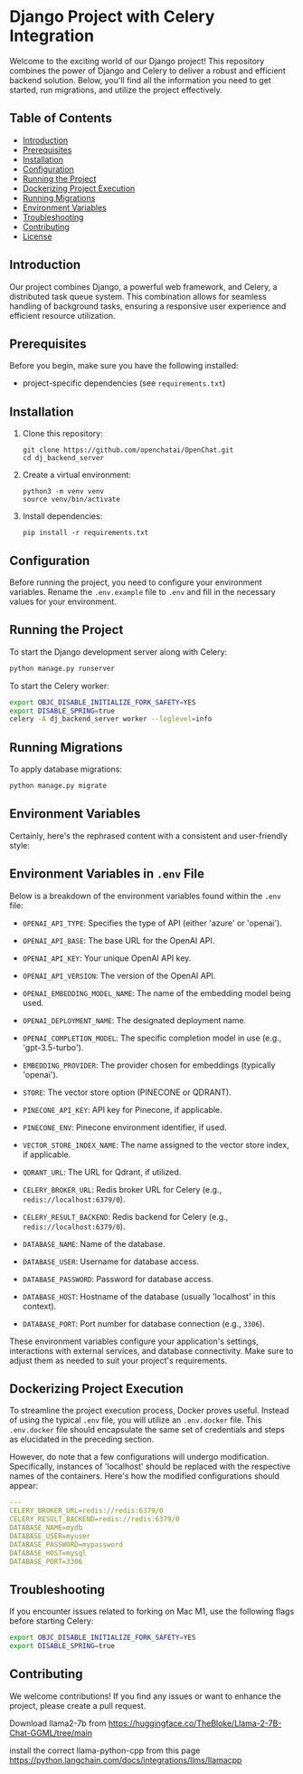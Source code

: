 # Django Project with Celery Integration

Welcome to the exciting world of our Django project! This repository combines the power of Django and Celery to deliver a robust and efficient backend solution. Below, you'll find all the information you need to get started, run migrations, and utilize the project effectively.

## Table of Contents
- [Introduction](#introduction)
- [Prerequisites](#prerequisites)
- [Installation](#installation)
- [Configuration](#configuration)
- [Running the Project](#running-the-project)
- [Dockerizing Project Execution](#running-the-project-docker)
- [Running Migrations](#running-migrations)
- [Environment Variables](#environment-variables)
- [Troubleshooting](#troubleshooting)
- [Contributing](#contributing)
- [License](#license)

## Introduction

Our project combines Django, a powerful web framework, and Celery, a distributed task queue system. This combination allows for seamless handling of background tasks, ensuring a responsive user experience and efficient resource utilization.

## Prerequisites

Before you begin, make sure you have the following installed:
- project-specific dependencies (see `requirements.txt`)

## Installation

1. Clone this repository:
   ```
   git clone https://github.com/openchatai/OpenChat.git
   cd dj_backend_server
   ```

2. Create a virtual environment:
   ```
   python3 -m venv venv
   source venv/bin/activate
   ```

3. Install dependencies:
   ```
   pip install -r requirements.txt
   ```

## Configuration

Before running the project, you need to configure your environment variables. Rename the `.env.example` file to `.env` and fill in the necessary values for your environment.

## Running the Project

To start the Django development server along with Celery:

```bash
python manage.py runserver
```

To start the Celery worker:

```bash
export OBJC_DISABLE_INITIALIZE_FORK_SAFETY=YES
export DISABLE_SPRING=true
celery -A dj_backend_server worker --loglevel=info
```

## Running Migrations

To apply database migrations:

```bash
python manage.py migrate
```

## Environment Variables

Certainly, here's the rephrased content with a consistent and user-friendly style:

## Environment Variables in `.env` File

Below is a breakdown of the environment variables found within the `.env` file:

- `OPENAI_API_TYPE`: Specifies the type of API (either 'azure' or 'openai').
- `OPENAI_API_BASE`: The base URL for the OpenAI API.
- `OPENAI_API_KEY`: Your unique OpenAI API key.
- `OPENAI_API_VERSION`: The version of the OpenAI API.
- `OPENAI_EMBEDDING_MODEL_NAME`: The name of the embedding model being used.
- `OPENAI_DEPLOYMENT_NAME`: The designated deployment name.
- `OPENAI_COMPLETION_MODEL`: The specific completion model in use (e.g., 'gpt-3.5-turbo').
- `EMBEDDING_PROVIDER`: The provider chosen for embeddings (typically 'openai').
- `STORE`: The vector store option (PINECONE or QDRANT).
- `PINECONE_API_KEY`: API key for Pinecone, if applicable.
- `PINECONE_ENV`: Pinecone environment identifier, if used.
- `VECTOR_STORE_INDEX_NAME`: The name assigned to the vector store index, if applicable.
- `QDRANT_URL`: The URL for Qdrant, if utilized.

- `CELERY_BROKER_URL`: Redis broker URL for Celery (e.g., `redis://localhost:6379/0`).
- `CELERY_RESULT_BACKEND`: Redis backend for Celery (e.g., `redis://localhost:6379/0`).
- `DATABASE_NAME`: Name of the database.
- `DATABASE_USER`: Username for database access.
- `DATABASE_PASSWORD`: Password for database access.
- `DATABASE_HOST`: Hostname of the database (usually 'localhost' in this context).
- `DATABASE_PORT`: Port number for database connection (e.g., `3306`).

These environment variables configure your application's settings, interactions with external services, and database connectivity. Make sure to adjust them as needed to suit your project's requirements.


## Dockerizing Project Execution

To streamline the project execution process, Docker proves useful. Instead of using the typical `.env` file, you will utilize an `.env.docker` file. This `.env.docker` file should encapsulate the same set of credentials and steps as elucidated in the preceding section. 

However, do note that a few configurations will undergo modification. Specifically, instances of 'localhost' should be replaced with the respective names of the containers. Here's how the modified configurations should appear:

```yaml
---
CELERY_BROKER_URL=redis://redis:6379/0
CELERY_RESULT_BACKEND=redis://redis:6379/0
DATABASE_NAME=mydb
DATABASE_USER=myuser
DATABASE_PASSWORD=mypassword
DATABASE_HOST=mysql
DATABASE_PORT=3306
```

## Troubleshooting

If you encounter issues related to forking on Mac M1, use the following flags before starting Celery:
```bash
export OBJC_DISABLE_INITIALIZE_FORK_SAFETY=YES
export DISABLE_SPRING=true
```

## Contributing

We welcome contributions! If you find any issues or want to enhance the project, please create a pull request.


Download llama2-7b from https://huggingface.co/TheBloke/Llama-2-7B-Chat-GGML/tree/main

install the correct llama-python-cpp from this page https://python.langchain.com/docs/integrations/llms/llamacpp